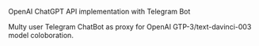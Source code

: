 OpenAI ChatGPT API implementation with Telegram Bot

Multy user Telegram ChatBot as proxy for OpenAI GTP-3/text-davinci-003 model coloboration. 

